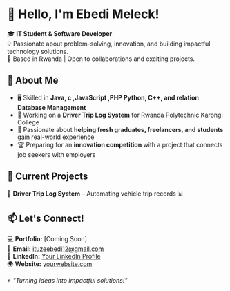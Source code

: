 # 👋 Hello, I'm Ebedi Meleck!  

🎓 **IT Student & Software Developer**  
💡 Passionate about problem-solving, innovation, and building impactful technology solutions.  
📍 Based in Rwanda | Open to collaborations and exciting projects.  

## 🚀 About Me  
- 🖥️ Skilled in **Java, c ,JavaScript ,PHP Python, C++, and relation Database Management**  
- 🔧 Working on a **Driver Trip Log System** for Rwanda Polytechnic Karongi College  
- 👥 Passionate about **helping fresh graduates, freelancers, and students** gain real-world experience  
- 🏆 Preparing for an **innovation competition** with a project that connects job seekers with employers  

## 📌 Current Projects  
🔹 **Driver Trip Log System** – Automating vehicle trip records 📊  

 

## 📫 Let's Connect!  
💻 **Portfolio:** [Coming Soon]  
📧 **Email:** ituzeebedi12@gmail.com  
🔗 **LinkedIn:** [Your LinkedIn Profile](https://www.linkedin.com/in/ituze-agacyo-ebed-meleck-65a13b2b7/)   
🌍 **Website:** [yourwebsite.com](https://yourwebsite.com)  

⚡ *"Turning ideas into impactful solutions!"*  

